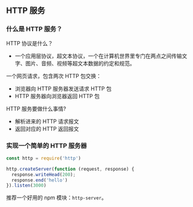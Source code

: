 ## HTTP 服务
### 什么是 HTTP 服务？
HTTP 协议是什么？
- 一个应用层协议，超文本协议，一个在计算机世界里专门在两点之间传输文字、图片、音频、视频等超文本数据的约定和规范。

一个网页请求，包含两次 HTTP 包交换：
- 浏览器向 HTTP 服务器发送请求 HTTP 包
- HTTP 服务器向浏览器返回 HTTP 包

HTTP 服务要做什么事情?
- 解析进来的 HTTP 请求报文
- 返回对应的 HTTP 返回报文

### 实现一个简单的 HTTP 服务器
```js
const http = require('http')

http.createServer(function (request, response) {
  response.writeHead(200);
  response.end('hello')
}).listen(3000)
```
推荐一个好用的 npm 模块：`http-server`。